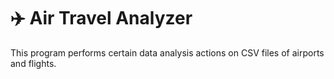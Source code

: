 # ✈️ Air Travel Analyzer
This program performs certain data analysis actions on CSV files of airports and flights.
